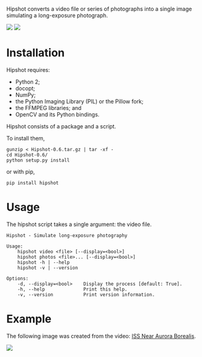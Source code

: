 Hipshot converts a video file or series of photographs into
a single image simulating a long-exposure photograph.

[![](https://travis-ci.org/eliteraspberries/hipshot.svg)][build-status]
[![](https://img.shields.io/pypi/v/Hipshot.svg)][pypi]


Installation
============

Hipshot requires:

  - Python 2;
  - docopt;
  - NumPy;
  - the Python Imaging Library (PIL) or the Pillow fork;
  - the FFMPEG libraries; and
  - OpenCV and its Python bindings.

Hipshot consists of a package and a script.

To install them,

    gunzip < Hipshot-0.6.tar.gz | tar -xf -
    cd Hipshot-0.6/
    python setup.py install

or with pip,

    pip install hipshot


Usage
=====

The hipshot script takes a single argument: the video file.

    Hipshot - Simulate long-exposure photography

    Usage:
        hipshot video <file> [--display=<bool>]
        hipshot photos <file>... [--display=<bool>]
        hipshot -h | --help
        hipshot -v | --version

    Options:
        -d, --display=<bool>    Display the process [default: True].
        -h, --help              Print this help.
        -v, --version           Print version information.


Example
=======

The following image was created from the video:
[ISS Near Aurora Borealis][iss-video].

![][iss-image]


[iss-image]: http://www.eliteraspberries.com/images/iss-borealis.png
[iss-video]: <http://www.youtube.com/watch?v=uYBYIhH4nsg>
[build-status]: https://travis-ci.org/eliteraspberries/hipshot
[pypi]: https://pypi.python.org/pypi/Hipshot
